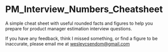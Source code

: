 # PM_Interview_Numbers_Cheatsheet

A simple cheat sheet with useful rounded facts and figures to help you prepare for product manager estimation interview questions. 

If you have any feedback, think I missed something, or find a figure to be inaccurate, please email me at wesleycsendom@gmail.com
